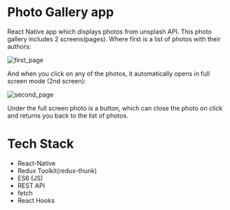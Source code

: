 # Photo Gallery app
React Native app which displays photos from unsplash API. This photo gallery includes 2 screens(pages). Where first is a list of photos with their authors:

![first_page](https://user-images.githubusercontent.com/76078433/184819523-efc3fd83-296e-4798-ac77-3a1b3e86e2a6.jpg)

And when you click on any of the photos, it automatically opens in full screen mode (2nd screen):

![second_page](https://user-images.githubusercontent.com/76078433/184819751-efb8fd85-caa2-48d4-afdc-2166acd506ac.jpg)

Under the full screen photo is a button, which can close the photo on click and returns you back to the list of photos.
# Tech Stack
- React-Native
- Redux Toolkit(redux-thunk)
- ES6 (JS)
- REST API
- fetch
- React Hooks
